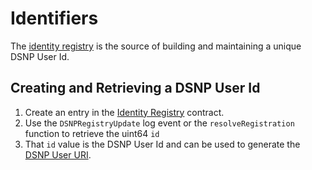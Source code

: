 # Identifiers

The [identity registry](/Ethereum/Registry) is the source of building and maintaining a unique DSNP User Id.

## Creating and Retrieving a DSNP User Id

1. Create an entry in the [Identity Registry](/Ethereum/Registry) contract.
1. Use the `DSNPRegistryUpdate` log event or the `resolveRegistration` function to retrieve the uint64 `id`
1. That `id` value is the DSNP User Id and can be used to generate the [DSNP User URI](/DSNP/Identifiers#dsnp-user-uri).
